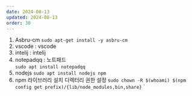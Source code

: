 ```yaml
---
date: 2024-08-13
updated: 2024-08-13
order: 30
---
```

1. Asbru-cm
	`sudo apt-get install -y asbru-cm`
2. vscode : vscode  
3. intelij : intelij  
4. notepadqq : 노트패드  
	`sudo apt install notepadqq`
4. nodejs
	`sudo apt install nodejs npm`
5. npm 라이브러리 설치 디렉터리 권한 설정
	`sudo chown -R $(whoami) $(npm config get prefix)/{lib/node_modules,bin,share}`
`